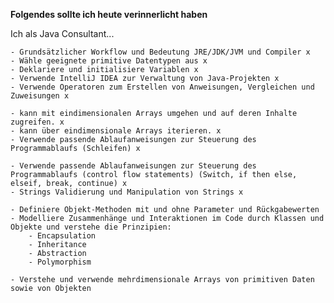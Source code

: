 **Folgendes sollte ich heute verinnerlicht haben**

Ich als Java Consultant...

    - Grundsätzlicher Workflow und Bedeutung JRE/JDK/JVM und Compiler x
    - Wähle geeignete primitive Datentypen aus x
    - Deklariere und initialisiere Variablen x
    - Verwende IntelliJ IDEA zur Verwaltung von Java-Projekten x
    - Verwende Operatoren zum Erstellen von Anweisungen, Vergleichen und Zuweisungen x

    - kann mit eindimensionalen Arrays umgehen und auf deren Inhalte zugreifen. x
    - kann über eindimensionale Arrays iterieren. x
    - Verwende passende Ablaufanweisungen zur Steuerung des Programmablaufs (Schleifen) x

    - Verwende passende Ablaufanweisungen zur Steuerung des Programmablaufs (control flow statements) (Switch, if then else, elseif, break, continue) x
    - Strings Validierung und Manipulation von Strings x 

    - Definiere Objekt-Methoden mit und ohne Parameter und Rückgabewerten
    - Modelliere Zusammenhänge und Interaktionen im Code durch Klassen und Objekte und verstehe die Prinzipien:
        - Encapsulation
        - Inheritance
        - Abstraction
        - Polymorphism

    - Verstehe und verwende mehrdimensionale Arrays von primitiven Daten sowie von Objekten
